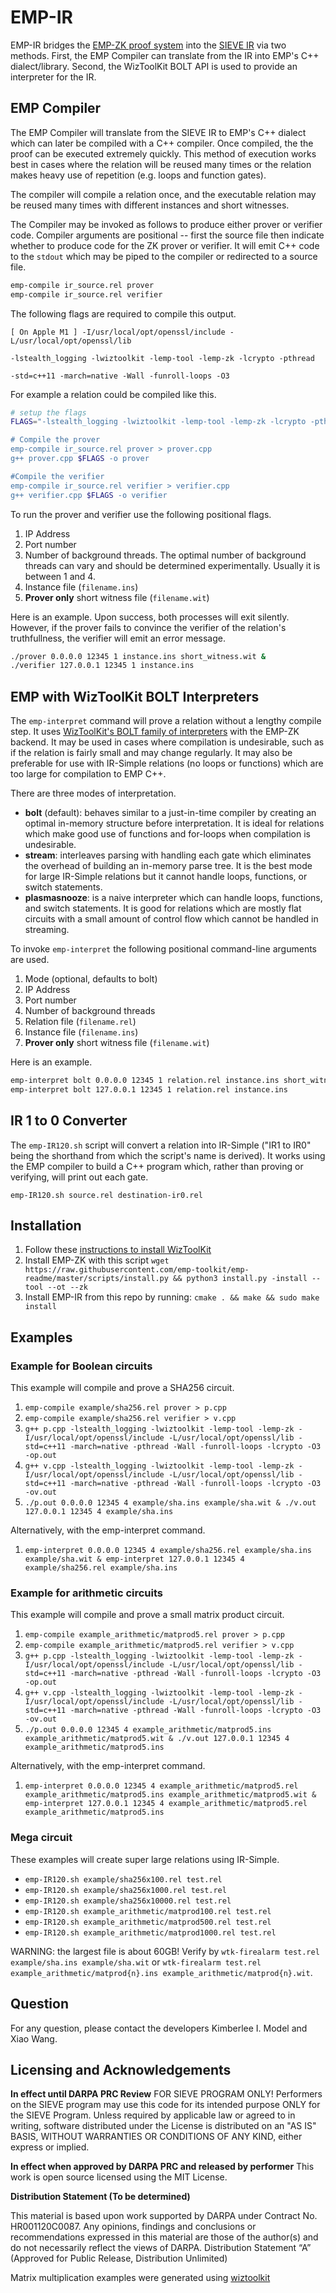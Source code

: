 # EMP-IR
EMP-IR bridges the [EMP-ZK proof system](https://github.com/emp-toolkit/emp-zk) into the [SIEVE IR](https://stealthsoftwareinc.github.io/wizkit-blog/2021/09/20/introducing-the-sieve-ir.html) via two methods.
First, the EMP Compiler can translate from the IR into EMP's C++ dialect/library.
Second, the WizToolKit BOLT API is used to provide an interpreter for the IR.

## EMP Compiler
The EMP Compiler will translate from the SIEVE IR to EMP's C++ dialect which can later be compiled with a C++ compiler.
Once compiled, the the proof can be executed extremely quickly.
This method of execution works best in cases where the relation will be reused many times or the relation makes heavy use of repetition (e.g. loops and function gates).

The compiler will compile a relation once, and the executable relation may be reused many times with different instances and short witnesses.

The Compiler may be invoked as follows to produce either prover or verifier code.
Compiler arguments are positional -- first the source file then indicate whether to produce code for the ZK prover or verifier.
It will emit C++ code to the `stdout` which may be piped to the compiler or redirected to a source file.

```bash
emp-compile ir_source.rel prover
emp-compile ir_source.rel verifier
```

The following flags are required to compile this output.

```
[ On Apple M1 ] -I/usr/local/opt/openssl/include -L/usr/local/opt/openssl/lib

-lstealth_logging -lwiztoolkit -lemp-tool -lemp-zk -lcrypto -pthread

-std=c++11 -march=native -Wall -funroll-loops -O3
```

For example a relation could be compiled like this.

```bash
# setup the flags
FLAGS="-lstealth_logging -lwiztoolkit -lemp-tool -lemp-zk -lcrypto -pthread -std=c++11 -march=native -Wall -funroll-loops -O3

# Compile the prover
emp-compile ir_source.rel prover > prover.cpp
g++ prover.cpp $FLAGS -o prover

#Compile the verifier
emp-compile ir_source.rel verifier > verifier.cpp
g++ verifier.cpp $FLAGS -o verifier
```

To run the prover and verifier use the following positional flags.

1. IP Address
2. Port number
3. Number of background threads. The optimal number of background threads can vary and should be determined experimentally. Usually it is between 1 and 4.
4. Instance file (`filename.ins`)
5. **Prover only** short witness file (`filename.wit`)

Here is an example.
Upon success, both processes will exit silently.
However, if the prover fails to convince the verifier of the relation's truthfullness, the verifier will emit an error message.

```bash
./prover 0.0.0.0 12345 1 instance.ins short_witness.wit &
./verifier 127.0.0.1 12345 1 instance.ins
```

## EMP with WizToolKit BOLT Interpreters
The `emp-interpret` command will prove a relation without a lengthy compile step.
It uses [WizToolKit's BOLT family of interpreters](https://stealthsoftwareinc.github.io/wiztoolkit/docs/v1.0.1/backends.html) with the EMP-ZK backend.
It may be used in cases where compilation is undesirable, such as if the relation is fairly small and may change regularly.
It may also be preferable for use with IR-Simple relations (no loops or functions) which are too large for compilation to EMP C++.

There are three modes of interpretation.

 * **bolt** (default): behaves similar to a just-in-time compiler by creating an optimal in-memory structure before interpretation.
   It is ideal for relations which make good use of functions and for-loops when compilation is undesirable.
 * **stream**: interleaves parsing with handling each gate which eliminates the overhead of building an in-memory parse tree.
   It is the best mode for large IR-Simple relations but it cannot handle loops, functions, or switch statements.
 * **plasmasnooze**: is a naive interpreter which can handle loops, functions, and switch statements.
   It is good for relations which are mostly flat circuits with a small amount of control flow which cannot be handled in streaming.

To invoke `emp-interpret` the following positional command-line arguments are used.

1. Mode (optional, defaults to bolt)
2. IP Address
3. Port number
4. Number of background threads
5. Relation file (`filename.rel`)
6. Instance file (`filename.ins`)
7. **Prover only** short witness file (`filename.wit`)

Here is an example.

```bash
emp-interpret bolt 0.0.0.0 12345 1 relation.rel instance.ins short_witness.wit &
emp-interpret bolt 127.0.0.1 12345 1 relation.rel instance.ins
```

## IR 1 to 0 Converter
The `emp-IR120.sh` script will convert a relation into IR-Simple ("IR1 to IR0" being the shorthand from which the script's name is derived).
It works using the EMP compiler to build a C++ program which, rather than proving or verifying, will print out each gate.

```
emp-IR120.sh source.rel destination-ir0.rel
```

## Installation

1. Follow these [instructions to install WizToolKit](https://stealthsoftwareinc.github.io/wiztoolkit/docs/v1.0.1/install.html)
2. Install EMP-ZK with this script `wget https://raw.githubusercontent.com/emp-toolkit/emp-readme/master/scripts/install.py && python3 install.py -install --tool --ot --zk`
3. Install EMP-IR from this repo by running: `cmake . && make && sudo make install`

## Examples

### Example for Boolean circuits
This example will compile and prove a SHA256 circuit.

1. `emp-compile example/sha256.rel prover > p.cpp`
2. `emp-compile example/sha256.rel verifier > v.cpp`
3. `g++ p.cpp -lstealth_logging -lwiztoolkit -lemp-tool -lemp-zk -I/usr/local/opt/openssl/include -L/usr/local/opt/openssl/lib -std=c++11 -march=native -pthread -Wall -funroll-loops -lcrypto -O3 -op.out`
4. `g++ v.cpp -lstealth_logging -lwiztoolkit -lemp-tool -lemp-zk -I/usr/local/opt/openssl/include -L/usr/local/opt/openssl/lib -std=c++11 -march=native -pthread -Wall -funroll-loops -lcrypto -O3 -ov.out`
5. `./p.out 0.0.0.0 12345 4 example/sha.ins example/sha.wit & ./v.out 127.0.0.1 12345 4 example/sha.ins`

Alternatively, with the emp-interpret command.

1. `emp-interpret 0.0.0.0 12345 4 example/sha256.rel example/sha.ins example/sha.wit & emp-interpret 127.0.0.1 12345 4 example/sha256.rel example/sha.ins`

### Example for arithmetic circuits
This example will compile and prove a small matrix product circuit.

1. `emp-compile example_arithmetic/matprod5.rel prover > p.cpp`
2. `emp-compile example_arithmetic/matprod5.rel verifier > v.cpp`
3. `g++ p.cpp -lstealth_logging -lwiztoolkit -lemp-tool -lemp-zk -I/usr/local/opt/openssl/include -L/usr/local/opt/openssl/lib -std=c++11 -march=native -pthread -Wall -funroll-loops -lcrypto -O3 -op.out`
4. `g++ v.cpp -lstealth_logging -lwiztoolkit -lemp-tool -lemp-zk -I/usr/local/opt/openssl/include -L/usr/local/opt/openssl/lib -std=c++11 -march=native -pthread -Wall -funroll-loops -lcrypto -O3 -ov.out`
5. `./p.out 0.0.0.0 12345 4 example_arithmetic/matprod5.ins example_arithmetic/matprod5.wit & ./v.out 127.0.0.1 12345 4 example_arithmetic/matprod5.ins`

Alternatively, with the emp-interpret command.

1. `emp-interpret 0.0.0.0 12345 4 example_arithmetic/matprod5.rel example_arithmetic/matprod5.ins example_arithmetic/matprod5.wit & emp-interpret 127.0.0.1 12345 4 example_arithmetic/matprod5.rel example_arithmetic/matprod5.ins`

### Mega circuit
These examples will create super large relations using IR-Simple.

- `emp-IR120.sh example/sha256x100.rel test.rel`
- `emp-IR120.sh example/sha256x1000.rel test.rel`
- `emp-IR120.sh example/sha256x10000.rel test.rel`
- `emp-IR120.sh example_arithmetic/matprod100.rel test.rel`
- `emp-IR120.sh example_arithmetic/matprod500.rel test.rel`
- `emp-IR120.sh example_arithmetic/matprod1000.rel test.rel`

WARNING: the largest file is about 60GB!
Verify by `wtk-firealarm test.rel example/sha.ins example/sha.wit` or
`wtk-firealarm test.rel example_arithmetic/matprod{n}.ins example_arithmetic/matprod{n}.wit`.

## Question
For any question, please contact the developers Kimberlee I. Model and Xiao Wang.

## Licensing and Acknowledgements

**In effect until DARPA PRC Review**
FOR SIEVE PROGRAM ONLY! Performers on the SIEVE program may use this code for its intended purpose ONLY for the SIEVE Program.
Unless required by applicable law or agreed to in writing, software distributed under the License is distributed on an "AS IS" BASIS, WITHOUT WARRANTIES OR CONDITIONS OF ANY KIND, either express or implied.

**In effect when approved by DARPA PRC and released by performer**
This work is open source licensed using the MIT License.

**Distribution Statement (To be determined)**

This material is based upon work supported by DARPA under Contract No. HR001120C0087.  Any opinions, findings and conclusions or recommendations expressed in this material are those of the author(s) and do not necessarily reflect the views of DARPA. Distribution Statement “A” (Approved for Public Release, Distribution Unlimited)

Matrix multiplication examples were generated using [wiztoolkit](https://github.com/stealthsoftwareinc/wiztoolkit/blob/master/src/main/python/matrix_prod.py)
